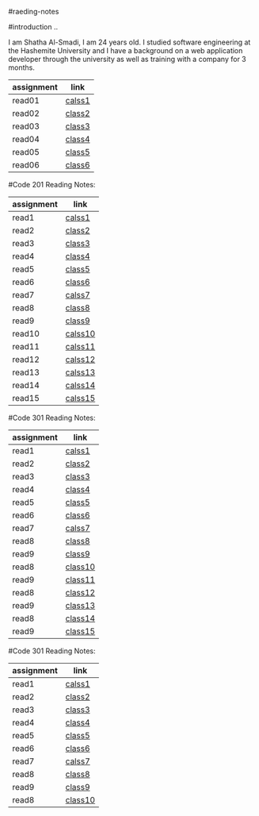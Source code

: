 #raeding-notes


#introduction ..

I am Shatha Al-Smadi, I am 24 years old. I studied software engineering at the Hashemite University and I have a background on a web application developer through the university as well as training with a company for 3 months.

|assignment |link|
|-----------|----|
|read01|[calss1](read01.md)|
|read02|[class2](read02.md)|
|read03|[class3](read03.md)|
|read04|[class4](read04.md)|
|read05|[class5](read05.md)|
|read06|[class6](read06.md)|


#Code 201 Reading Notes:

|assignment |link|
|-----------|----|
|read1|[calss1](read1.md)|
|read2|[class2](read2.md)|
|read3|[class3](read3.md)|
|read4|[class4](read4.md)|
|read5|[class5](read5.md)|
|read6|[class6](read6.md)|
|read7|[calss7](read7.md)|
|read8|[class8](read8.md)|
|read9|[class9](read9.md)|
|read10|[calss10](read10.md)|
|read11|[calss11](read11.md)|
|read12|[calss12](read12.md)|
|read13|[calss13](read13.md)|
|read14|[calss14](read14.md)|
|read15|[calss15](read15.md)|

#Code 301 Reading Notes:

|assignment |link|
|-----------|----|
|read1|[calss1](read001.md)|
|read2|[class2](read002.md)|
|read3|[class3](read003.md)|
|read4|[class4](read004.md)|
|read5|[class5](read005.md)|
|read6|[class6](read006.md)|
|read7|[calss7](read007.md)|
|read8|[class8](read008.md)|
|read9|[class9](read009.md)|
|read8|[class10](read010.md)|
|read9|[class11](read011.md)|
|read8|[class12](read012.md)|
|read9|[class13](read013.md)|
|read8|[class14](read014.md)|
|read9|[class15]()|


#Code 301 Reading Notes:

|assignment |link|
|-----------|----|
|read1|[calss1](read1.md)|
|read2|[class2]()|
|read3|[class3]()|
|read4|[class4]()|
|read5|[class5]()|
|read6|[class6]()|
|read7|[calss7]()|
|read8|[class8]()|
|read9|[class9]()|
|read8|[class10]()|


